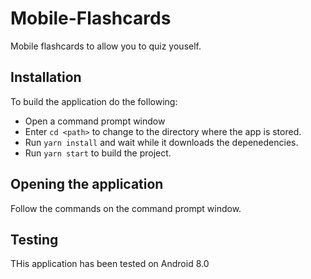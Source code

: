 # Mobile-Flashcards

Mobile flashcards to allow you to quiz youself.

## Installation
To build the application do the following:
* Open a command prompt window
* Enter `cd <path>` to change to the directory where the app is stored.
* Run `yarn install` and wait while it downloads the depenedencies.
* Run `yarn start` to build the project.
  
## Opening the application
Follow the commands on the command prompt window.

## Testing
THis application has been tested on Android 8.0


